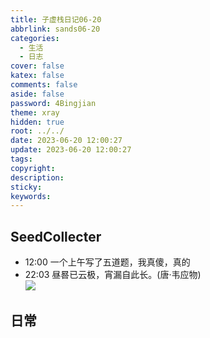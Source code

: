 ```yaml
---
title: 子虚栈日记06-20
abbrlink: sands06-20
categories:
  - 生活
  - 日志
cover: false
katex: false
comments: false
aside: false
password: 4Bingjian
theme: xray
hidden: true
root: ../../
date: 2023-06-20 12:00:27
update: 2023-06-20 12:00:27
tags:
copyright:
description:
sticky:
keywords:
---
```


## SeedCollecter
- 12:00 一个上午写了五道题，我真傻，真的
- 22:03 昼晷已云极，宵漏自此长。(唐·韦应物)<br>![](Pasted%20Image%2020230620220326.jpeg)


## 日常